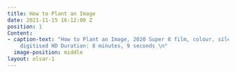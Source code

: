 ```yaml
---
title: How to Plant an Image
date: 2021-11-15 16:12:00 Z
position: 1
Content:
- caption-text: "How to Plant an Image, 2020 Super 8 film, colour, silent\LFor projection,
    digitised HD Duration: 8 minutes, 9 seconds \n"
  image-position: middle
layout: olsar-1
---
```


